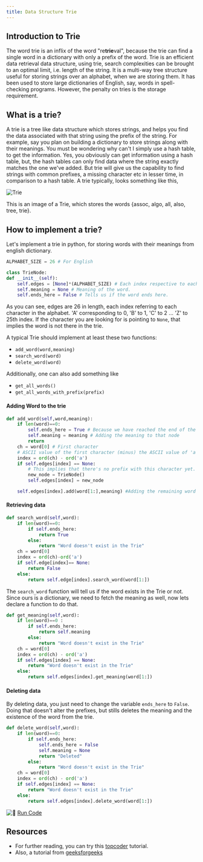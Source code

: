 ```yaml
---
title: Data Structure Trie
---
```

## Introduction to Trie

The word trie is an inflix of the word "re**trie**val", because the trie can find a single word in a dictionary with only a prefix of the word.
Trie is an efficient data retrieval data structure, using trie, search complexities can be brought to an optimal limit, i.e. length of the string.
It is a multi-way tree structure useful for storing strings over an alphabet, when we are storing them.
It has been used to store large dictionaries of English, say, words in spell-checking programs.
However, the penalty on tries is the storage requirement.

## What is a trie?

A trie is a tree like data structure which stores strings, and helps you find the data associated with that string using the prefix of the string.
For example, say you plan on building a dictionary to store strings along with their meanings. You must be wondering why can't I simply use a hash table, to get the information.
Yes, you obviously can get information using a hash table, but, the <a>hash tables</a> can only find data where the string exactly matches the one we've added. But trie will give us the capability to find strings with common prefixes, a missing character etc in lesser time, in comparison to a hash table.
A trie typically, looks something like this,

![Trie](//discourse-user-assets.s3.amazonaws.com/original/2X/c/c43e222a6f9152512d73f97b8117db5c074bbc8e.png)

This is an image of a Trie, which stores the words {assoc, algo, all, also, tree, trie}.

## How to implement a trie?

Let's implement a trie in python, for storing words with their meanings from english dictionary.

```python
ALPHABET_SIZE = 26 # For English

class TrieNode:
def __init__(self):
    self.edges = [None]*(ALPHABET_SIZE) # Each index respective to each character.
    self.meaning = None # Meaning of the word.
    self.ends_here = False # Tells us if the word ends here.
```

As you can see, edges are 26 in length, each index referring to each character in the alphabet. 'A' corresponding to 0, 'B' to 1, 'C' to 2 ... 'Z' to 25th index. If the character you are looking for is pointing to `None`, that implies the word is not there in the trie.

A typical Trie should implement at least these two functions:

*   `add_word(word,meaning)`
*   `search_word(word)`
*   `delete_word(word)`

Additionally, one can also add something like

*   `get_all_words()`
*   `get_all_words_with_prefix(prefix)`

#### Adding Word to the trie

```python
def add_word(self,word,meaning):
    if len(word)==0:
        self.ends_here = True # Because we have reached the end of the word
        self.meaning = meaning # Adding the meaning to that node
        return
    ch = word[0] # First character
    # ASCII value of the first character (minus) the ASCII value of 'a'-> the first character of our ALPHABET gives us the index of the edge we have to look up.
    index = ord(ch) - ord('a')
    if self.edges[index] == None:
        # This implies that there's no prefix with this character yet.
        new_node = TrieNode()
        self.edges[index] = new_node

    self.edges[index].add(word[1:],meaning) #Adding the remaining word
```

#### Retrieving data

```python
def search_word(self,word):
    if len(word)==0:
        if self.ends_here:
            return True
        else:
            return "Word doesn't exist in the Trie"
    ch = word[0]
    index = ord(ch)-ord('a')
    if self.edge[index]== None:
        return False
    else:
        return self.edge[index].search_word(word[1:])
```

The `search_word` function will tell us if the word exists in the Trie or not. Since ours is a dictionary, we need to fetch the meaning as well, now lets declare a function to do that.

```python
def get_meaning(self,word):
    if len(word)==0 :
        if self.ends_here:
            return self.meaning
        else:
            return "Word doesn't exist in the Trie"
    ch = word[0]
    index = ord(ch) - ord('a')
    if self.edges[index] == None:
        return "Word doesn't exist in the Trie"
    else:
        return self.edges[index].get_meaning(word[1:])
```

#### Deleting data

By deleting data, you just need to change the variable `ends_here` to `False`. Doing that doesn't alter the prefixes, but stills deletes the meaning and the existence of the word from the trie.

```python
def delete_word(self,word):
    if len(word)==0:
        if self.ends_here:
            self.ends_here = False
            self.meaning = None
            return "Deleted"
        else:
            return "Word doesn't exist in the Trie"
    ch = word[0]
    index = ord(ch) - ord('a')
    if self.edges[index] == None:
        return "Word doesn't exist in the Trie"
    else:
        return self.edges[index].delete_word(word[1:])
```

![:rocket:](//forum.freecodecamp.com/images/emoji/emoji_one/rocket.png?v=2 ":rocket:") <a href='https://repl.it/CWbr' target='_blank' rel='nofollow'>Run Code</a>

## Resources

*   For further reading, you can try this <a href='https://www.topcoder.com/community/data-science/data-science-tutorials/using-tries/' target='_blank' rel='nofollow'>topcoder</a> tutorial.
*   Also, a tutorial from <a href='http://www.geeksforgeeks.org/trie-insert-and-search/' target='_blank' rel='nofollow'>geeksforgeeks</a>
